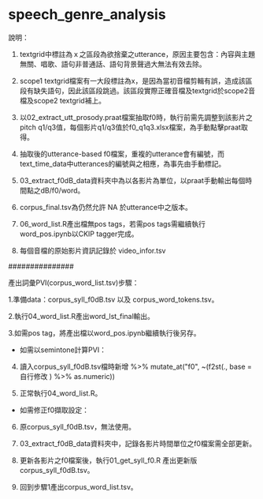 # speech_genre_analysis
說明：

1. textgrid中標註為ｘ之區段為欲捨棄之utterance，原因主要包含：內容與主題無關、唱歌、語句非普通話、語句背景聲過大無法有效去除。

2. scope1 textgrid檔案有一大段標註為x，是因為當初音檔剪輯有誤，造成該區段有缺失語句，因此該區段跳過。該區段實際正確音檔及textgrid於scope2音檔及scope2 textgrid補上。

3. 以02_extract_utt_prosody.praat檔案抽取f0時，執行前需先調整到該影片之pitch q1/q3值，每個影片q1/q3值於f0_q1q3.xlsx檔案，為手動點擊praat取得。

4. 抽取後的utterance-based f0檔案，重複的utterance會有編號，而text_time_data中utterances的編號與之相應，為事先由手動標記。

5. 03_extract_f0dB_data資料夾中為以各影片為單位，以praat手動輸出每個時間點之dB/f0/word。

6. corpus_final.tsv為仍然允許 NA 於utterance中之版本。

7. 06_word_list.R產出檔無pos tags，若需pos tags需繼續執行word_pos.ipynb以CKIP tagger完成。

8. 每個音檔的原始影片資訊記錄於 video_infor.tsv


###############


產出詞彙PVI(corpus_word_list.tsv)步驟：

1.準備data：corpus_syll_f0dB.tsv 以及 corpus_word_tokens.tsv。

2.執行04_word_list.R產出word_lst_final輸出。

3.如需pos tag，將產出檔以word_pos.ipynb繼續執行後另存。


* 如需以semintone計算PVI：

4. 讀入corpus_syll_f0dB.tsv檔時新增 %>% mutate_at("f0", ~(f2st(., base = 自行修改 ) %>% as.numeric))

5. 正常執行04_word_list.R。


* 如需修正f0擷取設定：

6. 原corpus_syll_f0dB.tsv，無法使用。

7. 03_extract_f0dB_data資料夾中，記錄各影片時間單位之f0檔案需全部更新。

8. 更新各影片之f0檔案後，執行01_get_syll_f0.R 產出更新版corpus_syll_f0dB.tsv。

9. 回到步驟1產出corpus_word_list.tsv。
